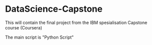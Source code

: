 # DataScience-Capstone
This will contain the final project from the IBM spesialisation Capstone course (Coursera)

The main script is "Python Script"
